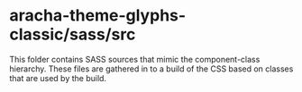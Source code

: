 # aracha-theme-glyphs-classic/sass/src

This folder contains SASS sources that mimic the component-class hierarchy. These files
are gathered in to a build of the CSS based on classes that are used by the build.
